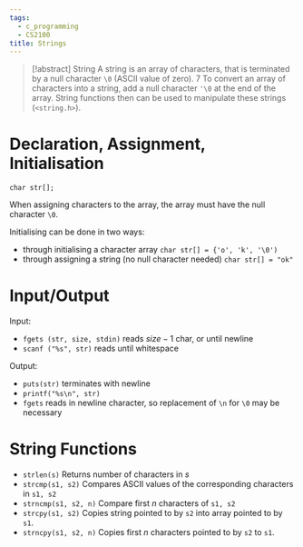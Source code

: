 ```yaml
---
tags:
  - c_programming
  - CS2100
title: Strings
---
```

> [!abstract] String
> A string is an array of characters, that is terminated by a null character `\0` (ASCII value of zero).
7
To convert an array of characters into a string, add a null character `'\0` at the end of the array. String functions then can be used to manipulate these strings (`<string.h>`).

# Declaration, Assignment, Initialisation

`char str[];`

When assigning characters to the array, the array must have the null character `\0`.

Initialising can be done in two ways:
- through initialising a character array `char str[] = {'o', 'k', '\0')`
- through assigning a string (no null character needed) `char str[] = "ok"`

# Input/Output

Input:
- `fgets (str, size, stdin)` reads $size - 1$ char, or until newline
- `scanf ("%s", str)` reads until whitespace

Output:
- `puts(str)` terminates with newline
- `printf("%s\n", str)`
- `fgets` reads in newline character, so replacement of `\n` for `\0` may be necessary

# String Functions

- `strlen(s)` Returns number of characters in $s$
- `strcmp(s1, s2)` Compares ASCII values of the corresponding characters in `s1, s2`
- `strncmp(s1, s2, n)` Compare first $n$ characters of `s1, s2`
- `strcpy(s1, s2)` Copies string pointed to by `s2` into array pointed to by `s1`.
- `strncpy(s1, s2, n)` Copies first $n$ characters pointed to by `s2` to `s1`.